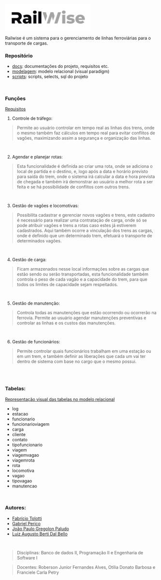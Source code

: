 <p float="left">
 <img src="./docs/img/railwise.jpg" width="285" />
</p>
Railwise é um sistema para o gerenciamento de linhas ferroviárias para o transporte de cargas.

<br>

### Repositório
* [docs](./docs): documentações do projeto, requisitos etc.
* [modelagem](./modelagem/): modelo relacional (visual paradigm)
* [scripts](./scripts/): scripts, selects, sql do projeto

<br>

### Funções
[Requisitos](./docs/requisitos.md)
1. Controle de tráfego:
>Permite ao usuário controlar em tempo real as linhas dos trens, onde o mesmo também faz cálculos em tempo real para evitar conflitos de vagões, maximizando assim a segurança e organização das linhas.

<br>

2. Agendar e planejar rotas:
>Esta funcionalidade é definida ao criar uma rota, onde se adiciona o local de partida e o destino, e, logo após a data e horário previsto para saída do trem, onde o sistema irá calcular a data e hora prevista de chegada e também irá demonstrar ao usuário a melhor rota a ser feita e se há possibilidade de conflitos com outros trens.

<br>

3. Gestão de vagões e locomotivas:
>Possibilita cadastrar e gerenciar novos vagões e trens, este cadastro é necessário para realizar uma contratação de carga, onde só se pode atribuir vagões e trens a rotas caso estes já estiverem cadastrados. Aqui também ocorre a vinculação dos trens as cargas, onde é definido que um determinado trem, efetuará o transporte de determinados vagões.

<br>

4. Gestão de carga:
>Ficam armazenados nesse local informações sobre as cargas que estão sendo ou serão transportadas, esta funcionalidade também controla o peso de cada vagão e a capacidade do trem, para que todos os limites de capacidade sejam respeitados.

<br>

5. Gestão de manutenção:
>Controla todas as manutenções que estão ocorrendo ou ocorrerão na ferrovia. Permite ao usuário agendar manutenções preventivas e controlar as linhas e os custos das manutenções.

<br>

6. Gestão de funcionários:
>Permite controlar quais funcionários trabalham em uma estação ou em um trem, e também definir as liberações que cada um vai ter dentro de sistema com base no cargo que o mesmo possui.

<br> <br>

### Tabelas:
[Representação visual das tabelas no modelo relacional](./docs/img/railwise_diagram.png)
* log
* estacao
* funcionario
* funcionarioviagem
* carga
* cliente
* contato
* tipofuncionario
* viagem
* viagemvagao
* viagemrota
* rota
* locomotiva
* vagao
* tipovagao
* manutencao

<br>

### Autores:
* [Fabrício Tolotti](https://github.com/FabricioTolotti)
* [Gabriel Perico](https://github.com/GabrielPerico)
* [João Paulo Gregolon Paludo](https://github.com/joaopaludo)
* [Luiz Augusto Berti Dal Bello](https://github.com/LuizAugustoBertiDalBello)

<br>

>Disciplinas: Banco de dados II, Programação II e Engenharia de Software I

>Docentes: Roberson Junior Fernandes Alves, Otília Donato Barbosa e Franciele Carla Petry